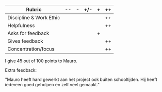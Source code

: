 | Rubric                  | -- | - | +/- | + | ++ |
|-------------------------|----|---|-----|---|----|
| Discipline & Work Ethic |    |   |     |   | ++ |
| Helpfulness             |    |   |     |   | ++ |
| Asks for feedback       |    |   |     | + |    |
| Gives feedback          |    |   |     |   | ++ |
| Concentration/focus     |    |   |     |   | ++ |

I give 45 out of 100 points to Mauro.

Extra feedback:

"Mauro heeft hard gewerkt aan het project ook buiten schooltijden. Hij heeft iedereen goed geholpen en zelf veel gemaakt."